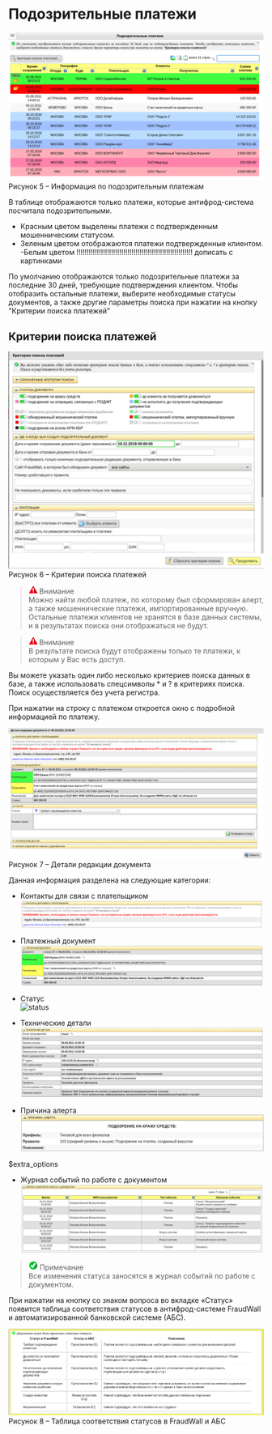 [1]: /images/alert.png "warning"
[2]: /images/advice.png "note"

# Подозрительные платежи

![payments information](/images/suspicious_payments.png)  
Рисунок 5 – Информация по подозрительным платежам

В таблице отображаются только платежи, которые антифрод-система посчитала
подозрительными.
- Красным цветом выделены платежи с подтвержденным
мошенническим статусом.
- Зеленым цветом отображаются платежи подтвержденные
клиентом.
-Белым цветом !!!!!!!!!!!!!!!!!!!!!!!!!!!!!!!!!!!!!!!!!!!!!!!!!!!!!!!!! дописать с картинками

По умолчанию отображаются только подозрительные платежи за последние 30
дней, требующие подтверждения клиентом. Чтобы отобразить остальные платежи,
выберите необходимые статусы документов, а также другие параметры поиска при
нажатии на кнопку "Критерии поиска платежей"

## Критерии поиска платежей

![search criterions](/images/search_criterions.png)  
Рисунок 6 – Критерии поиска платежей

> ![1] Внимание  
Можно найти любой платеж, по которому был сформирован алерт, а также
мошеннические платежи, импортированные вручную. Остальные платежи клиентов не
хранятся в базе данных системы, и в результатах поиска они отображаться не будут.

>![1] Внимание  
В результате поиска будут отображены только те платежи, к которым у Вас есть доступ.

Вы можете указать один либо несколько критериев поиска данных в базе, а также
использовать спецсимволы * и ? в критериях поиска. Поиск осуществляется без учета
регистра.

При нажатии на строку с платежом откроется окно с подробной информацией по
платежу.

![document editing details](/images/document_editing_details.png)
Рисунок 7 – Детали редакции документа

Данная информация разделена на следующие категории:

- Контакты для связи с плательщиком  
![сontacts for contact with the payer](/images/contacts.png)

- Платежный документ  
![payment document](/images/payment_document.png)

- Статус  
![status](/images/$status_img)

- Технические детали  
![technical details](/images/technical_det.png)

- Причина алерта
![why alert](/images/why_alert.png)

$extra_options

- Журнал событий по работе с документом  
![document event log](/images/doc_event_log.png)

>![2] Примечание  
Все изменения статуса заносятся в журнал событий по работе с документом.

При нажатии на кнопку со знаком вопроса во вкладке «Статус» появится таблица
соответствия статусов в антифрод-системе FraudWall и автоматизированной банковской
системе (АБС).

![correspondence table of statuses in FraudWall and ABS](/images/cor_table.png)
Рисунок 8 – Таблица соответствия статусов в FraudWall и АБС
